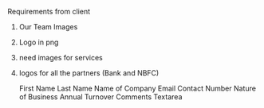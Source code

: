 Requirements from client

1. Our Team Images
2. Logo in png
3. need images for services
4. logos for all the partners (Bank and NBFC)

    First Name Last Name
    Name of Company
    Email
    Contact Number
    Nature of Business
Annual Turnover
Comments Textarea
